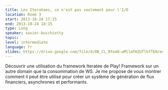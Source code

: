 ```yaml
---
title: Les Iteratees, ce n'est pas seulement pour l'I/O
location: Room 3
start: 2013-10-24 17:15
end: 2013-10-24 18:15
type: Long
speaker: xavier-bucchiotty
topic: 
level: intermediate
language: fr
slides: https://drive.google.com/file/d/0B_CL_Rfe4O-wMllmTHZUTlhfTE0/edit?usp=sharing
---
```


Découvrir une utilisation du framework Iteratee de Play! Framework sur un autre domain que la consommation de WS. 
Je me propose de vous montrer comment il peut être utilisé pour créer un système de génération de flux financiers, asynchrones et performants.
